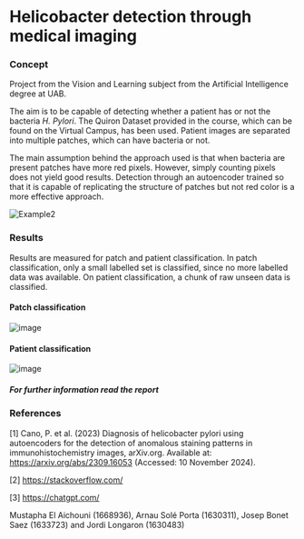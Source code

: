 # Helicobacter detection through medical imaging

### Concept
Project from the Vision and Learning subject from the Artificial Intelligence degree at UAB. 

The aim is to be capable of detecting whether a patient has or not the bacteria _H. Pylori_. The Quiron Dataset provided in the course, which can be found on the Virtual Campus, has been used. Patient images are separated into multiple patches, which can have bacteria or not.

The main assumption behind the approach used is that when bacteria are present patches have more red pixels. However, simply counting pixels does not yield good results. Detection through an autoencoder trained so that it is capable of replicating the structure of patches but not red color is a more effective approach.


![Example2](https://github.com/user-attachments/assets/4f6ca58e-a552-4037-a7d8-21608942ecb7)



### Results
Results are measured for patch and patient classification. In patch classification, only a small labelled set is classified, since no more labelled data was available. On patient classification, a chunk of raw unseen data is classified. 
#### Patch classification
![image](https://github.com/user-attachments/assets/ecf8e59b-afa2-4393-8bf9-75a697901bf5)

#### Patient classification
![image](https://github.com/user-attachments/assets/0a7522c0-92b1-4d9d-bb4a-c002b8799dfa)


##### For further information read the report

### References

[1] Cano, P. et al. (2023) Diagnosis of helicobacter pylori using autoencoders for the detection of anomalous staining patterns in immunohistochemistry images, arXiv.org. Available at: https://arxiv.org/abs/2309.16053 (Accessed: 10 November 2024).

[2] https://stackoverflow.com/

[3] https://chatgpt.com/


Mustapha El Aichouni (1668936), Arnau Solé Porta (1630311), Josep Bonet Saez (1633723) and Jordi Longaron (1630483)

